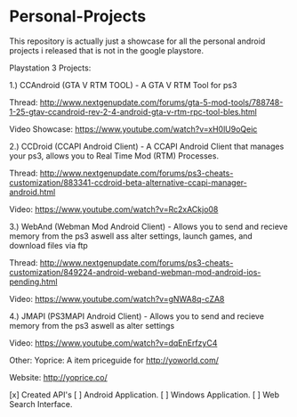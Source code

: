 # Personal-Projects
This repository is actually just a showcase for all the personal android projects i released that is not in the google playstore.

Playstation 3 Projects:

1.) CCAndroid (GTA V RTM TOOL) - A GTA V RTM Tool for ps3

Thread: http://www.nextgenupdate.com/forums/gta-5-mod-tools/788748-1-25-gtav-ccandroid-rev-2-4-android-gta-v-rtm-rpc-tool-bles.html

Video Showcase: https://www.youtube.com/watch?v=xH0lU9oQeic


2.) CCDroid (CCAPI Android Client) - A CCAPI Android Client that manages your ps3, allows you to Real Time Mod (RTM) Processes.

Thread: http://www.nextgenupdate.com/forums/ps3-cheats-customization/883341-ccdroid-beta-alternative-ccapi-manager-android.html

Video: https://www.youtube.com/watch?v=Rc2xACkjo08


3.) WebAnd (Webman Mod Android Client) - Allows you to send and recieve memory from the ps3 aswell ass alter settings, launch games, and download files via ftp

Thread: http://www.nextgenupdate.com/forums/ps3-cheats-customization/849224-android-weband-webman-mod-android-ios-pending.html

Video: https://www.youtube.com/watch?v=gNWA8q-cZA8


4.) JMAPI (PS3MAPI Android Client) - Allows you to send and recieve memory from the ps3 aswell as alter settings

Video: https://www.youtube.com/watch?v=dqEnErfzyC4

Other:
Yoprice: A item priceguide for http://yoworld.com/

Website: http://yoprice.co/

[x] Created API's 
[ ] Android Application.
[ ] Windows Application.
[ ] Web Search Interface.
